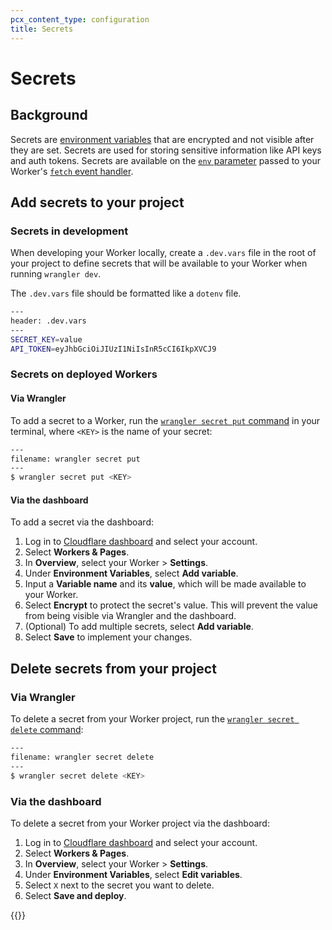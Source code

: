 ```yaml
---
pcx_content_type: configuration
title: Secrets
---
```


# Secrets

## Background

Secrets are [environment variables](/workers/configuration/environment-variables/) that are encrypted and not visible after they are set. Secrets are used for storing sensitive information like API keys and auth tokens. Secrets are available on the [`env` parameter](/workers/runtime-apis/fetch-event/#parameters) passed to your Worker's [`fetch` event handler](/workers/runtime-apis/fetch-event/#syntax-es-modules).

## Add secrets to your project

### Secrets in development

When developing your Worker locally, create a `.dev.vars` file in the root of your project to define secrets that will be available to your Worker when running `wrangler dev`.

The `.dev.vars` file should be formatted like a `dotenv` file.

```bash
---
header: .dev.vars
---
SECRET_KEY=value
API_TOKEN=eyJhbGciOiJIUzI1NiIsInR5cCI6IkpXVCJ9
```

### Secrets on deployed Workers

#### Via Wrangler

To add a secret to a Worker, run the [`wrangler secret put` command](/workers/wrangler/commands/#secret) in your terminal, where `<KEY>` is the name of your secret:

```sh
---
filename: wrangler secret put
---
$ wrangler secret put <KEY>
```

#### Via the dashboard

To add a secret via the dashboard:

1. Log in to [Cloudflare dashboard](https://dash.cloudflare.com/) and select your account.
2. Select **Workers & Pages**.
3. In **Overview**, select your Worker > **Settings**.
4. Under **Environment Variables**, select **Add variable**.
5. Input a **Variable name** and its **value**, which will be made available to your Worker.
6. Select **Encrypt** to protect the secret's value. This will prevent the value from being visible via Wrangler and the dashboard.
7. (Optional) To add multiple secrets, select **Add variable**.
8. Select **Save** to implement your changes.

## Delete secrets from your project

### Via Wrangler

To delete a secret from your Worker project, run the [`wrangler secret delete` command](/workers/wrangler/commands/#delete-7):

```sh
---
filename: wrangler secret delete
---
$ wrangler secret delete <KEY>
```

### Via the dashboard

To delete a secret from your Worker project via the dashboard:

1. Log in to [Cloudflare dashboard](https://dash.cloudflare.com/) and select your account.
2. Select **Workers & Pages**.
3. In **Overview**, select your Worker > **Settings**.
4. Under **Environment Variables**, select **Edit variables**.
5. Select `X` next to the secret you want to delete.
6. Select **Save and deploy**.

{{<render file="_env_and_secrets.md">}}